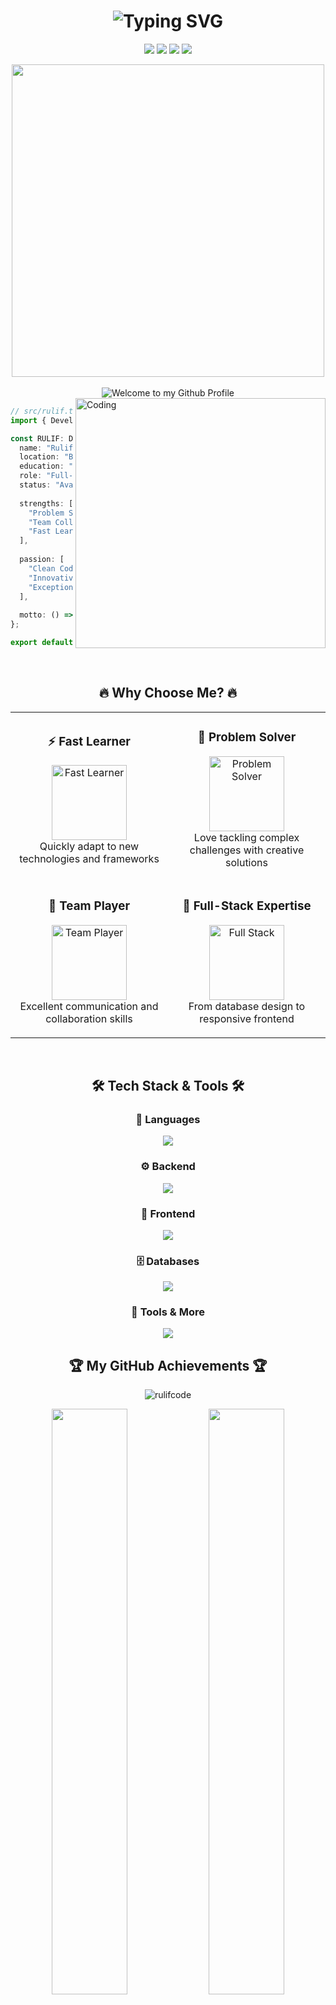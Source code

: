<h1 align="center">
  <img src="https://readme-typing-svg.herokuapp.com?font=Fira+Code&weight=700&size=40&pause=1000&color=0CE8F7&center=true&vCenter=true&random=false&width=600&height=100&lines=Hi+there%2C+I'm+Rulif!+%F0%9F%91%8B;Full-Stack+Developer+%F0%9F%92%BB;Building+Digital+Solutions+%F0%9F%9A%80" alt="Typing SVG" />
</h1>

<p align="center">
  <a href="https://github.com/rulifcode"><img src="https://img.shields.io/badge/-rulifcode-1f1f1f?style=for-the-badge&logo=github&logoColor=white&labelColor=1f1f1f"></a>
  <a href="mailto:ruliffax@gmail.com"><img src="https://img.shields.io/badge/-ruliffax@gmail.com-1f1f1f?style=for-the-badge&logo=gmail&logoColor=white&labelColor=EA4335"></a>
  <a href="https://linkedin.com/in/ruliffadrian"><img src="https://img.shields.io/badge/-Rulif_Fadria-1f1f1f?style=for-the-badge&logo=linkedin&logoColor=white&labelColor=0A66C2"></a>
  <a href="https://instagram.com/ruliffadrian"><img src="https://img.shields.io/badge/-ruliffadrian-1f1f1f?style=for-the-badge&logo=instagram&logoColor=white&labelColor=E4405F"></a>
</p>

<div align="center">
  <img src="https://user-images.githubusercontent.com/74038190/212750155-3ceddfbd-19d3-40a3-87af-8d329c8323c4.gif" width="500">
</div>

<br />

<div align="center">
  <img src="https://github.com/BrunnerLivio/brunnerlivio/blob/master/images/welcome.png?raw=true" style="max-width: 100%;" alt="Welcome to my Github Profile" />
</div>


<img align="right" alt="Coding" width="400" src="https://user-images.githubusercontent.com/74038190/229223263-cf2e4b07-2615-4f87-9c38-e37600f8381a.gif">

```typescript
// src/rulif.ts
import { Developer } from '@types/career';

const RULIF: Developer = {
  name: "Rulif Fadria Nirwansyah",
  location: "Bandung, Indonesia 🇮🇩",
  education: "Universitas Sangga Buana",
  role: "Full-Stack Developer,Backend Developer",
  status: "Available for Hire! ✅",
  
  strengths: [
    "Problem Solving 🧩",
    "Team Collaboration 🤝", 
    "Fast Learning 🚀"
  ],
  
  passion: [
    "Clean Code Architecture",
    "Innovative Solutions",
    "Exceptional User Experiences"
  ],
  
  motto: () => "Turning ideas into digital reality! 💫"
};

export default RULIF;
```

<br />

<h2 align="center">🔥 Why Choose Me? 🔥</h2>

<table>
  <tr>
    <td width="50%">
      <h3 align="center">⚡ Fast Learner</h3>
      <p align="center">
        <img src="https://user-images.githubusercontent.com/74038190/216120981-b9507c36-0e04-4469-8e27-c99271b45ba5.png" alt="Fast Learner" width="120" />
        <br />
        Quickly adapt to new technologies and frameworks
      </p>
    </td>
    <td width="50%">
      <h3 align="center">🧠 Problem Solver</h3>
      <p align="center">
        <img src="https://user-images.githubusercontent.com/74038190/212750155-3ceddfbd-19d3-40a3-87af-8d329c8323c4.gif" alt="Problem Solver" width="120" />
        <br />
        Love tackling complex challenges with creative solutions
      </p>
    </td>
  </tr>
  <tr>
    <td width="50%">
      <h3 align="center">🤝 Team Player</h3>
      <p align="center">
        <img src="https://user-images.githubusercontent.com/74038190/214644145-264f4759-7633-441e-9d67-d8dda9d50d26.gif" alt="Team Player" width="120" />
        <br />
        Excellent communication and collaboration skills
      </p>
    </td>
    <td width="50%">
      <h3 align="center">📱 Full-Stack Expertise</h3>
      <p align="center">
        <img src="https://user-images.githubusercontent.com/74038190/212749171-b84692a8-2b04-4e3b-93ce-04c9e99e31e9.gif" alt="Full Stack" width="120" />
        <br />
        From database design to responsive frontend
      </p>
    </td>
  </tr>
</table>

<br />

<h2 align="center">🛠️ Tech Stack & Tools 🛠️</h2>

<div align="center">
  <h3>🧰 Languages</h3>
  <img src="https://skillicons.dev/icons?i=php,js,ts,py,java,html,css&theme=dark&perline=7" />
  
  <h3>⚙️ Backend</h3>
  <img src="https://skillicons.dev/icons?i=laravel,codeigniter,nodejs,flask&theme=dark&perline=4" />
  
  <h3>🎨 Frontend</h3>
  <img src="https://skillicons.dev/icons?i=react,bootstrap,jquery,tailwind&theme=dark&perline=4" />
  
  <h3>🗄️ Databases</h3>
  <img src="https://skillicons.dev/icons?i=mysql,mongodb,oracle,firebase&theme=dark&perline=4" />
  
  <h3>🔧 Tools & More</h3>
  <img src="https://skillicons.dev/icons?i=git,github,vscode,figma,android,docker&theme=dark&perline=6" />
</div>

<h2 align="center">🏆 My GitHub Achievements 🏆</h2>

<p align="center">
  <img src="https://github-profile-trophy.vercel.app/?username=rulifcode&theme=discord&column=4&margin-w=15&margin-h=15&no-bg=true&no-frame=true" alt="rulifcode" />
</p>

<div align="center">
  <img src="https://github-readme-stats.vercel.app/api?username=rulifcode&show_icons=true&theme=radical&hide_border=true&bg_color=0D1117&ring_color=00FFFF&icon_color=00FFFF&title_color=00FFFF" width="49%" />
  <img src="https://streak-stats.demolab.com?user=rulifcode&theme=tokyonight&hide_border=true&background=0D1117&stroke=00FFFF&fire=00FFFF&currStreakNum=00FFFF&sideNums=00FFFF&currStreakLabel=00FFFF&sideLabels=00FFFF&dates=777777" width="49%" />
</div>

<div align="center">
  <br />
  <img src="https://github-readme-stats.vercel.app/api/top-langs/?username=rulifcode&layout=compact&theme=radical&hide_border=true&bg_color=0D1117&title_color=00FFFF" width="40%" />
</div>

<h2 align="center">📈 Contribution Graph 📈</h2>

<div align="center">
  <img src="https://github-readme-activity-graph.vercel.app/graph?username=rulifcode&bg_color=0D1117&color=00FFFF&line=1A9AFE&point=FFFFFF&hide_border=true" />
</div>

<br />

<h2 align="center">💼 Professional Highlights 💼</h2>

<div align="center">
  <img src="https://user-images.githubusercontent.com/74038190/212750147-854a394f-fee9-4080-9770-78a4b7ece53f.gif" width="400">
</div>

### 🚀 **Key Projects**
- 📚 **Library Management System**
  - Complete CRUD operations with user management
  - Role-based access controls
  - Advanced search and filtering

- 🛒 **E-commerce Platform**
  - Full-stack solution with payment integration
  - Real-time inventory management
  - Responsive design across all devices

- 📱 **Mobile-First Applications**
  - Progressive Web App implementation
  - Offline functionality
  - Cross-platform compatibility

- 🔐 **Authentication Systems**
  - OAuth2 integration
  - Two-factor authentication
  - Role-based permissions management

<br />

<h2 align="center">🔍 What I'm Looking For 🔍</h2>

<div align="center">
  <img src="https://user-images.githubusercontent.com/74038190/212747107-5b654ba5-31c6-4366-b42b-51b822e9bc52.gif" width="400">
</div>

<div align="center">

| Position | Level | Location | Environment |
|:--------:|:-----:|:--------:|:-----------:|
| **Full-Stack Developer** | Junior to Mid-level | Remote or Bandung | Collaborative & Innovative |
| **Backend Specialist** | Entry to Mid | Flexible | Learning-focused |
| **Frontend Developer** | Junior+ | Hybrid | Growth-oriented |

</div>

<br />

<h2 align="center">🎯 Fun Facts & Personal Touch 🎯</h2>

<div align="center">
  <img src="https://user-images.githubusercontent.com/74038190/212284100-561aa473-3905-4a80-b561-0d28506553ee.gif" width="400">
</div>

<table>
  <tr>
    <td width="50%">
      <ul>
        <li>🎓 Active Computer Science Student at Universitas Sangga Buana</li>
        <li>📚 Library System Enthusiast - Built multiple management systems</li>
        <li>🌱 Daily Learner - Always exploring new technologies</li>
      </ul>
    </td>
    <td width="50%">
      <ul>
        <li>☕ Coffee Powered - Best debugging happens with good coffee</li>
        <li>🎯 Open Source Contributor - Giving back to the community</li>
        <li>🎵 Music Lover - Coding playlist always ready!</li>
      </ul>
    </td>
  </tr>
</table>

<br />

<h2 align="center">📬 Let's Connect & Collaborate 📬</h2>

<div align="center">
  <img src="/images/Collaboration.jpg" width="400">
</div>

<p align="center">
  <a href="https://linkedin.com/in/ruliffadrian">
    <img src="https://img.shields.io/badge/LinkedIn-3D?style=for-the-badge&logo=linkedin&logoColor=white&color=0A66C2" alt="LinkedIn" />
  </a>
  <a href="https://instagram.com/ruliffadrian">
    <img src="https://img.shields.io/badge/Instagram-3D?style=for-the-badge&logo=instagram&logoColor=white&color=E4405F" alt="Instagram" />
  </a>
  <a href="https://github.com/rulifcode">
    <img src="https://img.shields.io/badge/GitHub-3D?style=for-the-badge&logo=github&logoColor=white&color=181717" alt="GitHub" />
  </a>
  <a href="mailto:ruliffax@gmail.com">
    <img src="https://img.shields.io/badge/Email-3D?style=for-the-badge&logo=gmail&logoColor=white&color=EA4335" alt="Email" />
  </a>
</p>

<div align="center">
  <h3>🕒 Response Time: Usually within 24 hours ⚡</h3>
</div>

<br />

<div align="center">
  <img src="https://capsule-render.vercel.app/api?type=waving&height=150&section=footer&text=Let's%20Build%20Something%20Amazing&fontSize=30&fontColor=fff&animation=twinkling&color=0:3494e6,100:ec6ead"/>
</div>

<div align="center">
  
### 🌟 "Great code is not just written, it's crafted with passion" 🌟

<img src="https://komarev.com/ghpvc/?username=rulifcode&label=Profile%20Views&color=00FFFF&style=flat-square" />
</div>
